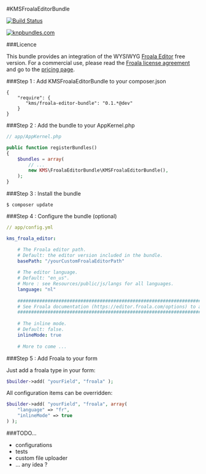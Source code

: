 #KMSFroalaEditorBundle

[![Build Status](https://travis-ci.org/samarhxc/KMSFroalaEditorBundle.svg)](https://travis-ci.org/samarhxc/KMSFroalaEditorBundle)

[![knpbundles.com](http://knpbundles.com/samarhxc/KMSFroalaEditorBundle/badge)](http://knpbundles.com/samarhxc/KMSFroalaEditorBundle)

###Licence

This bundle provides an integration of the WYSIWYG [Froala Editor](https://editor.froala.com/) free version.
For a commercial use, please read the [Froala license agreement](https://editor.froala.com/license) and go to the [pricing page](https://editor.froala.com/pricing).


###Step 1 : Add KMSFroalaEditorBundle to your composer.json

```
{
    "require": {
       "kms/froala-editor-bundle": "0.1.*@dev"
    }
}
```

###Step 2 : Add the bundle to your AppKernel.php

``` php
// app/AppKernel.php

public function registerBundles()
{
    $bundles = array(
        // ...
        new KMS\FroalaEditorBundle\KMSFroalaEditorBundle(),
    );
}
```

###Step 3 : Install the bundle

`$ composer update`

###Step 4 : Configure the bundle (optional)

``` yaml
// app/config.yml

kms_froala_editor:

    # The Froala editor path.
    # Default: the editor version included in the bundle.
    basePath: "/yourCustomFroalaEditorPath"
    
    # The editor language.
    # Default: "en_us".
    # More : see Resources/public/js/langs for all languages.
    language: "nl"
    
    ##############################################################################################
    # See Froala documentation (https://editor.froala.com/options) to all configurations bellow. #
    ##############################################################################################
    
    # The inline mode.
    # Default: false.
    inlineMode: true
    
    # More to come ...
```

###Step 5 : Add Froala to your form

Just add a froala type in your form:

``` php
$builder->add( "yourField", "froala" );
```

All configuration items can be overridden:

``` php
$builder->add( "yourField", "froala", array(
    "language" => "fr",
    "inlineMode" => true
) );
```

###TODO...
* configurations
* tests
* custom file uploader
* ... any idea ?

